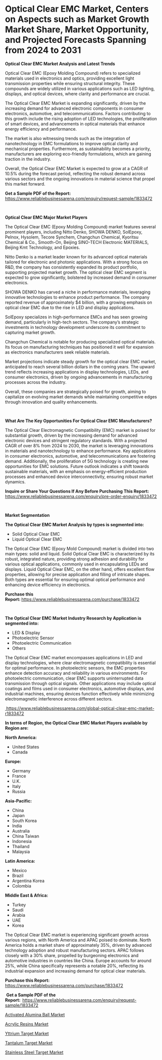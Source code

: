 <p><h1>Optical Clear EMC Market, Centers on Aspects such as Market Growth Market Share, Market Opportunity, and Projected Forecasts Spanning from 2024 to 2031</h1></p><p><strong>Optical Clear EMC Market Analysis and Latest Trends</strong></p>
<p><p>Optical Clear EMC (Epoxy Molding Compound) refers to specialized materials used in electronics and optics, providing excellent light transmission properties while ensuring structural integrity. These compounds are widely utilized in various applications such as LED lighting, displays, and optical devices, where clarity and performance are crucial.</p><p>The Optical Clear EMC Market is expanding significantly, driven by the increasing demand for advanced electronic components in consumer electronics, automotive, and telecommunications. Factors contributing to this growth include the rising adoption of LED technologies, the proliferation of smart devices, and advancements in optical materials that enhance energy efficiency and performance.</p><p>The market is also witnessing trends such as the integration of nanotechnology in EMC formulations to improve optical clarity and mechanical properties. Furthermore, as sustainability becomes a priority, manufacturers are exploring eco-friendly formulations, which are gaining traction in the industry.</p><p>Overall, the Optical Clear EMC Market is expected to grow at a CAGR of 10.5% during the forecast period, reflecting the robust demand across various sectors and the ongoing innovations in material science that propel this market forward.</p></p>
<p><strong>Get a Sample PDF of the Report:&nbsp;</strong> <a href="https://www.reliablebusinessarena.com/enquiry/request-sample/1833472?utm_campaign=1727&utm_medium=2&utm_source=Github&utm_content=ia&utm_term=17102024&utm_id=optical-clear-emc">https://www.reliablebusinessarena.com/enquiry/request-sample/1833472</a></p>
<p>&nbsp;</p>
<p><strong>Optical Clear EMC Major Market Players</strong></p>
<p><p>The Optical Clear EMC (Epoxy Molding Compound) market features several prominent players, including Nitto Denko, SHOWA DENKO, SolEpoxy, Pelnox, Hysolem, Tecore Synchem, Changchun Chemical, Kyoritsu Chemical & Co., Smooth-On, Beijing SINO-TECH Electronic MATERIALS, Beijing Kmt Technology, and Epoxies. </p><p>Nitto Denko is a market leader known for its advanced optical materials tailored for electronic and photonic applications. With a strong focus on R&D, the company has consistently expanded its product portfolio, supporting projected market growth. The optical clear EMC segment is expected to grow significantly, bolstered by increased demand in consumer electronics.</p><p>SHOWA DENKO has carved a niche in performance materials, leveraging innovative technologies to enhance product performance. The company reported revenue of approximately $4 billion, with a growing emphasis on optical clear EMC due to the rise in LED and display applications.</p><p>SolEpoxy specializes in high-performance EMCs and has seen growing demand, particularly in high-tech sectors. The company’s strategic investments in technology development underscore its commitment to capturing market growth.</p><p>Changchun Chemical is notable for producing specialized optical materials. Its focus on manufacturing techniques has positioned it well for expansion as electronics manufacturers seek reliable materials.</p><p>Market projections indicate steady growth for the optical clear EMC market, anticipated to reach several billion dollars in the coming years. The upward trend reflects increasing applications in display technologies, LEDs, and consumer electronics, driven by ongoing advancements in manufacturing processes across the industry.</p><p>Overall, these companies are strategically poised for growth, aiming to capitalize on evolving market demands while maintaining competitive edges through innovation and quality enhancements.</p></p>
<p>&nbsp;</p>
<p><strong>What Are The Key Opportunities For Optical Clear EMC Manufacturers?</strong></p>
<p><p>The Optical Clear Electromagnetic Compatibility (EMC) market is poised for substantial growth, driven by the increasing demand for advanced electronic devices and stringent regulatory standards. With a projected CAGR of over 8% from 2024 to 2030, the market is leveraging innovations in materials and nanotechnology to enhance performance. Key applications in consumer electronics, automotive, and telecommunications are fostering demand. Additionally, the proliferation of 5G technology is creating new opportunities for EMC solutions. Future outlook indicates a shift towards sustainable materials, with an emphasis on energy-efficient production processes and enhanced device interconnectivity, ensuring robust market dynamics.</p></p>
<p><strong>Inquire or Share Your Questions If Any Before Purchasing This Report:</strong> <a href="https://www.reliablebusinessarena.com/enquiry/pre-order-enquiry/1833472?utm_campaign=1727&utm_medium=2&utm_source=Github&utm_content=ia&utm_term=17102024&utm_id=optical-clear-emc">https://www.reliablebusinessarena.com/enquiry/pre-order-enquiry/1833472</a></p>
<p>&nbsp;</p>
<p><strong>Market Segmentation</strong></p>
<p><strong>The Optical Clear EMC Market Analysis by types is segmented into:</strong></p>
<p><ul><li>Solid Optical Clear EMC</li><li>Liquid Optical Clear EMC</li></ul></p>
<p><p>The Optical Clear EMC (Epoxy Mold Compound) market is divided into two main types: solid and liquid. Solid Optical Clear EMC is characterized by its robust, integrated nature, providing strong adhesion and durability for various optical applications, commonly used in encapsulating LEDs and displays. Liquid Optical Clear EMC, on the other hand, offers excellent flow properties, allowing for precise application and filling of intricate shapes. Both types are essential for ensuring optimal optical performance and enhancing device efficiency in electronics.</p></p>
<p><strong>Purchase this Report:&nbsp;</strong><a href="https://www.reliablebusinessarena.com/purchase/1833472?utm_campaign=1727&utm_medium=2&utm_source=Github&utm_content=ia&utm_term=17102024&utm_id=optical-clear-emc">https://www.reliablebusinessarena.com/purchase/1833472</a></p>
<p>&nbsp;</p>
<p><strong>The Optical Clear EMC Market Industry Research by Application is segmented into:</strong></p>
<p><ul><li>LED & Display</li><li>Photoelectric Sensor</li><li>Photoelectric Communication</li><li>Others</li></ul></p>
<p><p>The Optical Clear EMC market encompasses applications in LED and display technologies, where clear electromagnetic compatibility is essential for optimal performance. In photoelectric sensors, the EMC properties enhance detection accuracy and reliability in various environments. For photoelectric communication, clear EMC supports uninterrupted data transmission through optical signals. Other applications may include optical coatings and films used in consumer electronics, automotive displays, and industrial machines, ensuring devices function effectively while minimizing electromagnetic interference across different sectors.</p></p>
<p><a href="https://www.reliablebusinessarena.com/global-optical-clear-emc-market-r1833472?utm_campaign=1727&utm_medium=2&utm_source=Github&utm_content=ia&utm_term=17102024&utm_id=optical-clear-emc">&nbsp;https://www.reliablebusinessarena.com/global-optical-clear-emc-market-r1833472</a></p>
<p><strong>In terms of Region, the Optical Clear EMC Market Players available by Region are:</strong></p>
<p>
    <p> <strong> North America: </strong>
        <ul>
            <li>United States</li>
            <li>Canada</li>
        </ul>
        </p> 
    <p> <strong> Europe: </strong>
        <ul>
            <li>Germany</li>
            <li>France</li>
            <li>U.K.</li>
            <li>Italy</li>
            <li>Russia</li>
        </ul>
        </p> 
    <p> <strong> Asia-Pacific: </strong>
        <ul>
            <li>China</li>
            <li>Japan</li>
            <li>South Korea</li>
            <li>India</li>
            <li>Australia</li>
            <li>China Taiwan</li>
            <li>Indonesia</li>
            <li>Thailand</li>
            <li>Malaysia</li>
        </ul>
        </p> 
    <p> <strong> Latin America: </strong>
        <ul>
            <li>Mexico</li>
            <li>Brazil</li>
            <li>Argentina Korea</li>
            <li>Colombia</li>
        </ul>
        </p> 
    <p> <strong> Middle East & Africa: </strong>
        <ul>
            <li>Turkey</li>
            <li>Saudi</li>
            <li>Arabia</li>
            <li>UAE</li>
            <li>Korea</li>
        </ul>
    </p>
    </p>
<p><p>The Optical Clear EMC market is experiencing significant growth across various regions, with North America and APAC poised to dominate. North America holds a market share of approximately 35%, driven by advanced technology adoption and robust manufacturing sectors. APAC follows closely with a 30% share, propelled by burgeoning electronics and automotive industries in countries like China. Europe accounts for around 25%, while China specifically represents a notable 20%, reflecting its industrial expansion and increasing demand for optical clear materials.</p></p>
<p><strong>Purchase this Report: </strong><a href="https://www.reliablebusinessarena.com/purchase/1833472?utm_campaign=1727&utm_medium=2&utm_source=Github&utm_content=ia&utm_term=17102024&utm_id=optical-clear-emc">https://www.reliablebusinessarena.com/purchase/1833472</a></p>
<p>&nbsp;<strong>Get a Sample PDF of the Report:&nbsp;&nbsp;</strong><a href="https://www.reliablebusinessarena.com/enquiry/request-sample/1833472?utm_campaign=1727&utm_medium=2&utm_source=Github&utm_content=ia&utm_term=17102024&utm_id=optical-clear-emc">https://www.reliablebusinessarena.com/enquiry/request-sample/1833472</a></p>
<p><strong></strong></p>
<p><p><a href="https://www.linkedin.com/pulse/influencing-factors-activated-alumina-ball-market-insights-8edif?utm_campaign=1727&utm_medium=2&utm_source=Github&utm_content=ia&utm_term=17102024&utm_id=optical-clear-emc">Activated Alumina Ball Market</a></p><p><a href="https://www.linkedin.com/pulse/acrylic-resins-market-global-insights-sales-trends-2024-smbef?utm_campaign=1727&utm_medium=2&utm_source=Github&utm_content=ia&utm_term=17102024&utm_id=optical-clear-emc">Acrylic Resins Market</a></p><p><a href="https://www.linkedin.com/pulse/navigating-global-yttrium-target-market-from-trends-strategy-lft9f?utm_campaign=1727&utm_medium=2&utm_source=Github&utm_content=ia&utm_term=17102024&utm_id=optical-clear-emc">Yttrium Target Market</a></p><p><a href="https://www.linkedin.com/pulse/unlocking-growth-potential-strategic-analysis-tantalum-target-gsdsf?utm_campaign=1727&utm_medium=2&utm_source=Github&utm_content=ia&utm_term=17102024&utm_id=optical-clear-emc">Tantalum Target Market</a></p><p><a href="https://www.linkedin.com/pulse/strategic-forecast-stainless-steel-target-market-growth-trends-eykpf?utm_campaign=1727&utm_medium=2&utm_source=Github&utm_content=ia&utm_term=17102024&utm_id=optical-clear-emc">Stainless Steel Target Market</a></p></p>